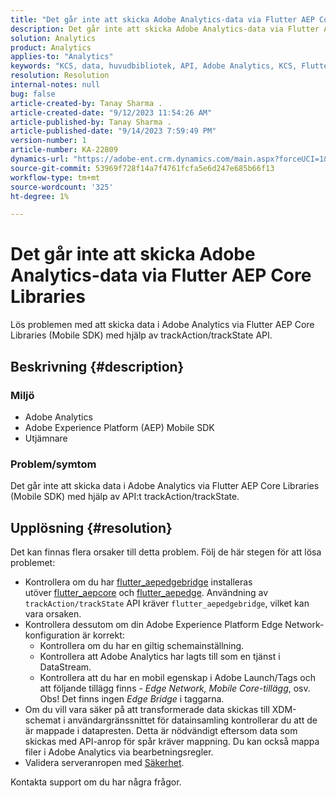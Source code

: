 ```yaml
---
title: "Det går inte att skicka Adobe Analytics-data via Flutter AEP Core Libraries"
description: Det går inte att skicka Adobe Analytics-data via Flutter AEP Core Libraries (Mobile SDK) med API:t trackAction/trackState.
solution: Analytics
product: Analytics
applies-to: "Analytics"
keywords: "KCS, data, huvudbibliotek, API, Adobe Analytics, KCS, Flutter AEP, Mobile SDK, Edge Network, Mobile Core Extension, trackAction, trackState, flutter_aepedgebridge, flutter_aepcore, flutter_aepedge, Adobe Experience Platform"
resolution: Resolution
internal-notes: null
bug: false
article-created-by: Tanay Sharma .
article-created-date: "9/12/2023 11:54:26 AM"
article-published-by: Tanay Sharma .
article-published-date: "9/14/2023 7:59:49 PM"
version-number: 1
article-number: KA-22809
dynamics-url: "https://adobe-ent.crm.dynamics.com/main.aspx?forceUCI=1&pagetype=entityrecord&etn=knowledgearticle&id=6ff5471d-6351-ee11-be6f-6045bd0063aa"
source-git-commit: 53969f728f14a7f4761fcfa5e6d247e685b66f13
workflow-type: tm+mt
source-wordcount: '325'
ht-degree: 1%

---
```


# Det går inte att skicka Adobe Analytics-data via Flutter AEP Core Libraries


Lös problemen med att skicka data i Adobe Analytics via Flutter AEP Core Libraries (Mobile SDK) med hjälp av trackAction/trackState API.

## Beskrivning {#description}


### Miljö

- Adobe Analytics
- Adobe Experience Platform (AEP) Mobile SDK
- Utjämnare


### Problem/symtom

Det går inte att skicka data i Adobe Analytics via Flutter AEP Core Libraries (Mobile SDK) med hjälp av API:t trackAction/trackState.


## Upplösning {#resolution}


Det kan finnas flera orsaker till detta problem. Följ de här stegen för att lösa problemet:

- Kontrollera om du har [flutter_aepedgebridge](https://pub.dev/packages/flutter_aepedgebridge "Följ länk") installeras utöver [flutter_aepcore](https://pub.dev/packages/flutter_aepcore "Följ länk") och [flutter_aepedge](https://pub.dev/packages/flutter_aepedge "Följ länk"). Användning av `trackAction/trackState` API kräver `flutter_aepedgebridge`, vilket kan vara orsaken.
- Kontrollera dessutom om din Adobe Experience Platform Edge Network-konfiguration är korrekt:
   - Kontrollera om du har en giltig schemainställning.
   - Kontrollera att Adobe Analytics har lagts till som en tjänst i DataStream.
   - Kontrollera att du har en mobil egenskap i Adobe Launch/Tags och att följande tillägg finns - *Edge Network, Mobile Core-tillägg*, osv. Obs! Det finns ingen *Edge Bridge* i taggarna.
- Om du vill vara säker på att transformerade data skickas till XDM-schemat i användargränssnittet för datainsamling kontrollerar du att de är mappade i datapresten. Detta är nödvändigt eftersom data som skickas med API-anrop för spår kräver mappning. Du kan också mappa filer i Adobe Analytics via bearbetningsregler.
- Validera serveranropen med [Säkerhet](https://github.com/adobe/aepsdk_flutter/tree/main/plugins/flutter_aepassurance "Följ länk").


Kontakta support om du har några frågor.
